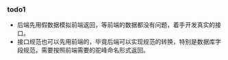 ### todo1

- 后端先用假数据模拟前端返回，等前端的数据都没有问题，着手开发真实的接口。
- 接口规范也可以先用前端的，毕竟后端可以实现规范的转换，特别是数据库字段规范，需要按照前端需要的驼峰命名形式返回。
